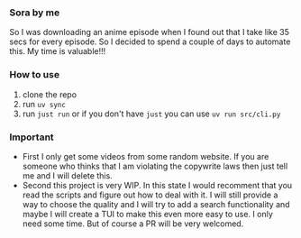 ### Sora by me
So I was downloading an anime episode when I found out that I take like 35 secs for every episode. So I decided to spend a couple of days to automate this. My time is valuable!!!


### How to use
1. clone the repo
2. run `uv sync`
3. run `just run` or if you don't have `just` you can use `uv run src/cli.py`


### Important
- First I only get some videos from some random website. If you are someone who thinks that I am violating the copywrite laws then just tell me and I will delete this.
- Second this project is very WIP. In this state I would recomment that you read the scripts and figure out how to deal with it. I will still provide a way to choose the quality and I will try to add a search functionality and maybe I will create a TUI to make this even more easy to use. I only need some time. But of course a PR will be very welcomed.
